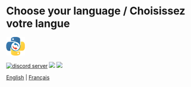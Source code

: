 # Choose your language / Choisissez votre langue
[<img src="python_allreverso.png" width="50" alt="logo de allreverso">](https://petitpotiron.github.io/python-reverso/fr/)


[![discord server](https://discord.com/api/guilds/831480772455038996/widget.png)](https://discord.gg/v4yfnjWKvy)
[![](https://img.shields.io/pypi/v/allreverso.svg)](https://pypi.org/project/allreverso/)
[![](https://img.shields.io/pypi/pyversions/allreverso.svg)](https://pypi.org/project/allreverso/)


[English](en/) | [Français](fr/)
